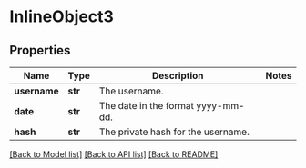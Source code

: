 # InlineObject3

## Properties
Name | Type | Description | Notes
------------ | ------------- | ------------- | -------------
**username** | **str** | The username. | 
**date** | **str** | The date in the format yyyy-mm-dd. | 
**hash** | **str** | The private hash for the username. | 

[[Back to Model list]](../README.md#documentation-for-models) [[Back to API list]](../README.md#documentation-for-api-endpoints) [[Back to README]](../README.md)



